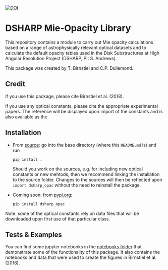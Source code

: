 [![DOI](https://zenodo.org/badge/137751482.svg)](https://zenodo.org/badge/latestdoi/137751482)

# DSHARP Mie-Opacity Library

This repository contains a module to carry out Mie opacity calculations based on
a range of astrophysically relevant optical datasets and to calculate the
default opacity tables used in the Disk Substructures at High Angular Resolution
Project (DSHARP, PI: S. Andrews).

This package was created by T. Birnstiel and C.P. Dullemond.

## Credit

If you use this package, please cite Birnstiel et al. (2018).

If you use any optical constants, please cite the appropriate experimental papers. The reference will be displayed upon import of the constants and is also available as the

## Installation

-   From [source](https://github.com/birnstiel/dsharp_opac/archive/master.zip): go into the base directory (where this `README.md` is) and run

        pip install .

      Should you work on the sources, e.g. for including new optical constants or new mehtods, then we recommend linking the installation to the source folder. Changes to the sources will then be reflected upon `import dsharp_opac` without the need to reinstall the package.

-   Coming soon: from [pypi.org](pypi.org):

        pip install dsharp_opac

Note: some of the optical constants rely on data files that will be downloaded
upon first use of that particular class.

## Tests & Examples

You can find some jupyter notebooks in the [notebooks folder](notebooks/index.ipynb) that demonstrate some of the functionality of this package. It also contains the notebooks and data that were used to create the figures in Birnstiel et al. (2018).
